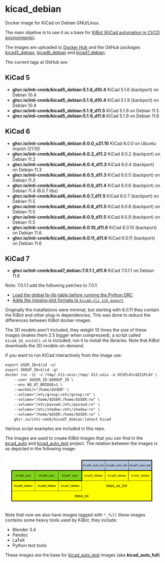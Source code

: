 # kicad_debian

Docker image for KiCad on Debian GNU/Linux.

The main objetive is to use it as a base for [KiBot (KiCad automation in CI/CD environments)](https://github.com/INTI-CMNB/KiBot).

The images are uploaded to [Docker Hub](https://hub.docker.com/repository/docker/setsoft/kicad_debian) and
the GitHub packages [kicad5_debian](https://github.com/INTI-CMNB/kicad_debian/pkgs/container/kicad5_debian),
[kicad6_debian](https://github.com/INTI-CMNB/kicad_debian/pkgs/container/kicad6_debian) and
[kicad7_debian](https://github.com/INTI-CMNB/kicad_debian/pkgs/container/kicad7_debian).

The current tags at GitHub are:

## KiCad 5

* **ghcr.io/inti-cmnb/kicad5_debian:5.1.6_d10.4** KiCad 5.1.6 (backport) on Debian 10.4
* **ghcr.io/inti-cmnb/kicad5_debian:5.1.9_d10.4** KiCad 5.1.9 (backport) on Debian 10.4
* **ghcr.io/inti-cmnb/kicad5_debian:5.1.9_d11.5** KiCad 5.1.9 on Debian 11.5
* **ghcr.io/inti-cmnb/kicad5_debian:5.1.9_d11.6** KiCad 5.1.9 on Debian 11.6

## KiCad 6

* **ghcr.io/inti-cmnb/kicad6_debian:6.0.0_u21.10** KiCad 6.0.0 on Ubuntu Impish (21.10)
* **ghcr.io/inti-cmnb/kicad6_debian:6.0.2_d11.2** KiCad 6.0.2 (backport) on Debian 11.2
* **ghcr.io/inti-cmnb/kicad6_debian:6.0.4_d11.3** KiCad 6.0.4 (backport) on Debian 11.3
* **ghcr.io/inti-cmnb/kicad6_debian:6.0.5_d11.3** KiCad 6.0.5 (backport) on Debian 11.3
* **ghcr.io/inti-cmnb/kicad6_debian:6.0.6_d11.4** KiCad 6.0.6 (backport) on Debian 11.4 (6.0.7 libs)
* **ghcr.io/inti-cmnb/kicad6_debian:6.0.7_d11.5** KiCad 6.0.7 (backport) on Debian 11.5
* **ghcr.io/inti-cmnb/kicad6_debian:6.0.8_d11.5** KiCad 6.0.8 (backport) on Debian 11.5
* **ghcr.io/inti-cmnb/kicad6_debian:6.0.9_d11.5** KiCad 6.0.9 (backport) on Debian 11.5
* **ghcr.io/inti-cmnb/kicad6_debian:6.0.10_d11.6** KiCad 6.0.10 (backport) on Debian 11.6
* **ghcr.io/inti-cmnb/kicad6_debian:6.0.11_d11.6** KiCad 6.0.11 (backport) on Debian 11.6

## KiCad 7

* **ghcr.io/inti-cmnb/kicad7_debian:7.0.1.1_d11.6** KiCad 7.0.1.1 on Debian 11.6

Note: 7.0.1.1 add the following patches to 7.0.1:
- [Load the global fp-lib-table before running the Python DRC](https://gitlab.com/kicad/code/kicad/-/merge_requests/1536)
- [Adds the missing plot formats to `kicad-cli sch export`](https://gitlab.com/kicad/code/kicad/-/merge_requests/1529)


Originally the installations were minimal, but starting with 6.0.11 they contain the KiBot and other plug-in dependencies.
This was done to reduce the differences between KiBot docker images.

The 3D models aren't included, they weight 10 times the size of these images (makes them 2.5 bigger when compressed),
a script called `kicad_3d_install.sh` is included, run it to install the libraries. Note that KiBot downloads the 3D models on-demand.

If you want to run KiCad interactively from the image use:

```
export USER_ID=$(id -u)
export GROUP_ID=$(id -g)
docker run -it -v /tmp/.X11-unix:/tmp/.X11-unix -e DISPLAY=$DISPLAY \
    --user $USER_ID:$GROUP_ID \
    --env NO_AT_BRIDGE=1 \
    --workdir="/home/$USER" \
    --volume="/etc/group:/etc/group:ro" \
    --volume="/home/$USER:/home/$USER:rw" \
    --volume="/etc/passwd:/etc/passwd:ro" \
    --volume="/etc/shadow:/etc/shadow:ro" \
    --volume="/home/$USER:/home/$USER:rw" \
    ghcr.io/inti-cmnb/kicad7_debian:latest kicad
```

Various script examples are included in this repo.

The images are used to create KiBot images that you can find in the [kicad_auto](https://github.com/INTI-CMNB/kicad_auto)
and [kicad_auto_test](https://github.com/INTI-CMNB/kicad_auto_test) project. The relation between the images is as depicted in
the following image:

![Layers](Layers.png)

Note that now we also have images tagged with `*_full` these images contains some heavy tools used by KiBot, they include:

- Blender 3.4
- Pandoc
- LaTeX
- Python test tools

These images are the base for [kicad_auto_test](https://github.com/INTI-CMNB/kicad_auto_test) images (aka **kicad_auto_full**)

